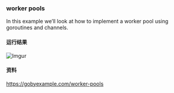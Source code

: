 ### worker pools
In this example we’ll look at how to implement a worker pool using goroutines and channels.

#### 运行结果
![Imgur](https://i.imgur.com/hvKTM2O.png)

#### 资料
https://gobyexample.com/worker-pools